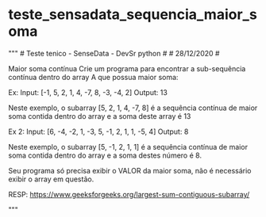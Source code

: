 # teste_sensadata_sequencia_maior_soma

"""
    # Teste tenico - SenseData - DevSr python #
    # 28/12/2020 #

Maior soma contínua
Crie um programa para encontrar a sub-sequência contínua dentro do array A que possua maior soma:

Ex:
     Input: [-1, 5, 2, 1, 4, -7, 8, -3, -4, 2]
    Output: 13

Neste exemplo, o subarray [5, 2, 1, 4, -7, 8] é a sequência contínua de maior soma contida dentro do array e a soma deste array é 13

Ex 2:
    Input: [6, -4, -2, 1, -3, 5, -1, 2, 1, 1, -5, 4]
    Output: 8

Neste exemplo, o subarray [5, -1, 2, 1, 1] é a sequência contínua de maior soma contida dentro do array e a soma destes número é 8.

Seu programa só precisa exibir o VALOR da maior soma, não é necessário exibir o array em questão.

RESP: https://www.geeksforgeeks.org/largest-sum-contiguous-subarray/

"""

